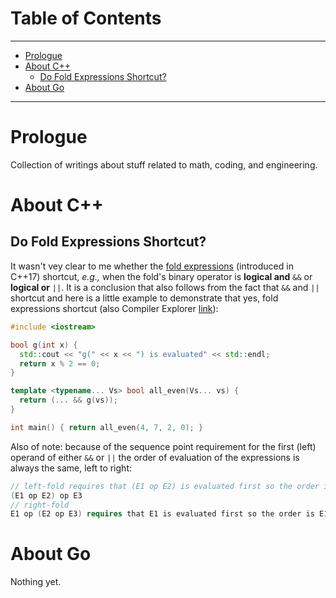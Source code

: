 # Table of Contents
-----------------

- [Prologue](#prologue)
- [About C++](#about-c)
	- [Do Fold Expressions Shortcut?](#do-fold-expressions-shortcut)
- [About Go](#about-go)

-----------------

# Prologue
Collection of writings about stuff related to math, coding, and engineering.

# About C++

## Do Fold Expressions Shortcut?

It wasn't vey clear to me whether the [fold expressions](https://en.cppreference.com/w/cpp/language/fold) (introduced in C++17) shortcut, _e.g.,_ when the fold's binary operator is **logical and** `&&` or **logical or** `||`. It is a conclusion that also follows from the fact that `&&` and `||` shortcut and here is a little example to demonstrate that yes, fold expressions shortcut (also Compiler Explorer [link](https://godbolt.org/z/36YfxEbGE)):
```c++
#include <iostream>

bool g(int x) {
  std::cout << "g(" << x << ") is evaluated" << std::endl;
  return x % 2 == 0;
}

template <typename... Vs> bool all_even(Vs... vs) {
  return (... && g(vs));
}

int main() { return all_even(4, 7, 2, 0); }
```
Also of note: because of the sequence point requirement for the first (left) operand of either `&&` or `||` the order of evaluation of the expressions is always the same, left to right:
```c++
// left-fold requires that (E1 op E2) is evaluated first so the order is E1, E2, E3
(E1 op E2) op E3
// right-fold
E1 op (E2 op E3) requires that E1 is evaluated first so the order is E1, E2, E3
```

# About Go

Nothing yet.
